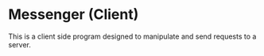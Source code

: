 # Messenger (Client)

This is a client side program designed to manipulate and send requests to a server.